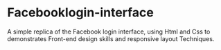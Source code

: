# Facebooklogin-interface
A simple replica of the Facebook login interface, using Html and Css to demonstrates Front-end design skills and responsive layout Techniques.

